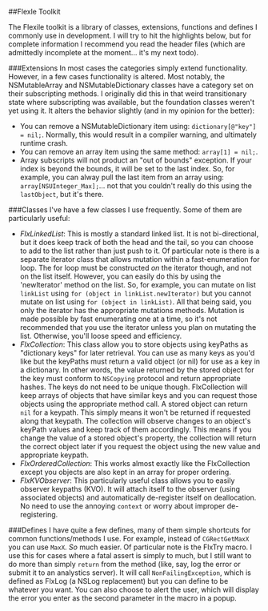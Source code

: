 ##Flexle Toolkit

The Flexile toolkit is a library of classes, extensions, functions and defines I commonly use in development. I will try to hit the highlights below, but for complete information I recommend you read the header files (which are admittedly incomplete at the moment... it's my next todo).

###Extensions
In most cases the categories simply extend functionality. However, in a few cases functionality is altered. Most notably, the NSMutableArray and NSMutableDictionary classes have a category set on their subscripting methods. I originally did this in that weird transitionary state where subscripting was available, but the foundation classes weren't yet using it. It alters the behavior slightly (and in my opinion for the better):

* You can remove a NSMutableDictionary item using: `dictionary[@"key"] = nil;`. Normally, this would result in a compiler warning, and ultimately runtime crash.
* You can remove an array item using the same method: `array[1] = nil;`.
* Array subscripts will not product an "out of bounds" exception. If your index is beyond the bounds, it will be set to the last index. So, for example, you can alway pull the last item from an array using: `array[NSUInteger_Max];`... not that you couldn't really do this using the `lastObject`, but it's there.

###Classes
I've have a few classes I use frequently. Some of them are particularly useful:

* *FlxLinkedList*: This is mostly a standard linked list. It is not bi-directional, but it does keep track of both the head and the tail, so you can choose to add to the list rather than just push to it. Of particular note is there is a separate iterator class that allows mutation within a fast-enumeration for loop. The for loop must be constructed *on* the iterator though, and not on the list itself. However, you can easily do this by using the 'newIterator' method on the list. So, for example, you can mutate on list `linkList` using `for (object in linkList.newIterator)` but you cannot mutate on list using `for (object in linkList)`. All that being said, you only the iterator has the appropriate mutations methods. Mutation is made possible by fast enumerating one at a time, so it's not recommended that you use the iterator unless you plan on mutating the list. Otherwise, you'll loose speed and efficiency.
* *FlxCollection*: This class allow you to store objects using keyPaths as "dictionary keys" for later retrieval. You can use as many keys as you'd like but the keyPaths must return a valid object (or nil) for use as a key in a dictionary. In other words, the value returned by the stored object for the key must conform to `NSCopying` protocol and return appropriate hashes. The keys do not need to be unique though. FlxCollection will keep arrays of objects that have similar keys and you can request those objects using the appropriate method call. A stored object can return `nil` for a keypath. This simply means it won't be returned if requested along that keypath. The collection will observe changes to an object's keyPath values and keep track of them accordingly. This means if you change the value of a stored object's property, the collection will return the correct object later if you request the object using the new value and appropriate keypath.
* *FlxOrderedCollection*: This works almost exactly like the FlxCollection except you objects are also kept in an array for proper ordering.
* *FlxKVObserver*: This particularly useful class allows you to easily observer keypaths (KVO). It will attach itself to the observer (using associated objects) and automatically de-register itself on deallocation. No need to use the annoying `context` or worry about improper de-registering.

###Defines
I have quite a few defines, many of them simple shortcuts for common functions/methods I use. For example, instead of `CGRectGetMaxX` you can use `MaxX`. *So* much easier. Of particular note is the FlxTry macro. I use this for cases where a fatal assert is simply to much, but I still want to do more than simply `return` from the method (like, say, log the error or submit it to an analystics server). It will call `NonFailingException`, which is defined as FlxLog (a NSLog replacement) but you can define to be whatever you want. You can also choose to alert the user, which will display the error you enter as the second parameter in the macro in a popup. 
